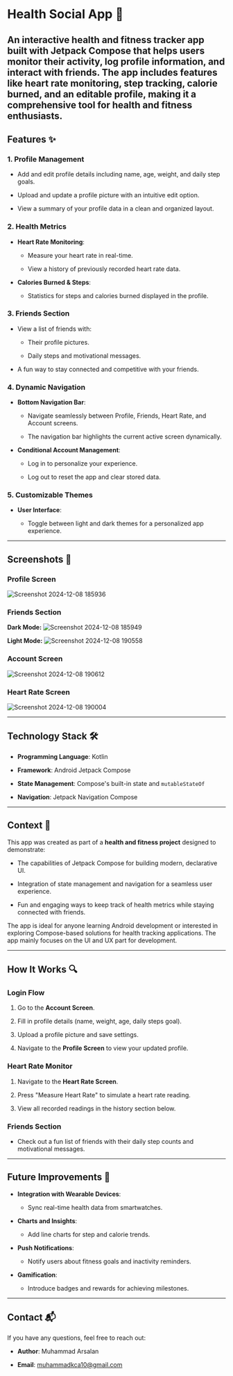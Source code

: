 # Health Social App 📱
An interactive health and fitness tracker app built with **Jetpack Compose** that helps users monitor their activity, log profile information, and interact with friends. The app includes features like heart rate monitoring, step tracking, calorie burned, and an editable profile, making it a comprehensive tool for health and fitness enthusiasts.
---



## Features ✨



### **1. Profile Management**

- Add and edit profile details including name, age, weight, and daily step goals.

- Upload and update a profile picture with an intuitive edit option.

- View a summary of your profile data in a clean and organized layout.



### **2. Health Metrics**

- **Heart Rate Monitoring**:

  - Measure your heart rate in real-time.

  - View a history of previously recorded heart rate data.

- **Calories Burned & Steps**:

  - Statistics for steps and calories burned displayed in the profile.



### **3. Friends Section**

- View a list of friends with:

  - Their profile pictures.

  - Daily steps and motivational messages.

- A fun way to stay connected and competitive with your friends.



### **4. Dynamic Navigation**

- **Bottom Navigation Bar**:

  - Navigate seamlessly between Profile, Friends, Heart Rate, and Account screens.

  - The navigation bar highlights the current active screen dynamically.

- **Conditional Account Management**:

  - Log in to personalize your experience.

  - Log out to reset the app and clear stored data.



### **5. Customizable Themes**

- **User Interface**:

  - Toggle between light and dark themes for a personalized app experience.



---

## Screenshots 📸

### Profile Screen

![Screenshot 2024-12-08 185936](https://github.com/user-attachments/assets/f3af5fe7-dc78-4a40-9e3c-a0cb588328f4)




### Friends Section

**Dark Mode:**
![Screenshot 2024-12-08 185949](https://github.com/user-attachments/assets/e0eb78d2-b969-41c6-ae5c-f84144d4cc83)

**Light Mode:**
![Screenshot 2024-12-08 190558](https://github.com/user-attachments/assets/7caadaca-994d-485b-aee2-a55a0335a0c2)


### Account Screen

![Screenshot 2024-12-08 190612](https://github.com/user-attachments/assets/f891a898-62ac-41e0-9882-abe1fe1ab181)



### Heart Rate Screen

![Screenshot 2024-12-08 190004](https://github.com/user-attachments/assets/e4b09b5b-2a00-4efb-9d4d-c2db64f8cdbb)


---

## Technology Stack 🛠️

- **Programming Language**: Kotlin

- **Framework**: Android Jetpack Compose

- **State Management**: Compose's built-in state and `mutableStateOf`

- **Navigation**: Jetpack Navigation Compose



---

## Context 📖

This app was created as part of a **health and fitness project** designed to demonstrate:

- The capabilities of Jetpack Compose for building modern, declarative UI.

- Integration of state management and navigation for a seamless user experience.

- Fun and engaging ways to keep track of health metrics while staying connected with friends.



The app is ideal for anyone learning Android development or interested in exploring Compose-based solutions for health tracking applications. The app mainly focuses on the UI and UX part for development.



---

## How It Works 🔍



### Login Flow

1. Go to the **Account Screen**.

2. Fill in profile details (name, weight, age, daily steps goal).

3. Upload a profile picture and save settings.

4. Navigate to the **Profile Screen** to view your updated profile.



### Heart Rate Monitor

1. Navigate to the **Heart Rate Screen**.

2. Press "Measure Heart Rate" to simulate a heart rate reading.

3. View all recorded readings in the history section below.



### Friends Section

- Check out a fun list of friends with their daily step counts and motivational messages.



---



## Future Improvements 🚀

- **Integration with Wearable Devices**:

  - Sync real-time health data from smartwatches.

- **Charts and Insights**:

  - Add line charts for step and calorie trends.

- **Push Notifications**:

  - Notify users about fitness goals and inactivity reminders.

- **Gamification**:

  - Introduce badges and rewards for achieving milestones.



---

## Contact 📬

If you have any questions, feel free to reach out:

- **Author**: Muhammad Arsalan

- **Email**: muhammadkca10@gmail.com
